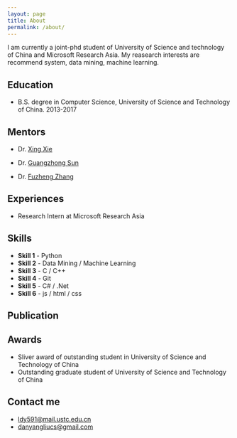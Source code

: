 ```yaml
---
layout: page
title: About
permalink: /about/
---
```


I am currently a joint-phd student of University of Science and technology of China and Microsoft Research Asia. My reasearch interests are recommend system, data mining, machine learning.

## Education

* B.S. degree in Computer Science, University of Science and Technology of China. 2013-2017

## Mentors
* Dr. [Xing Xie](https://www.microsoft.com/en-us/research/people/xingx/)

* Dr. [Guangzhong Sun](http://staff.ustc.edu.cn/~gzsun/)

* Dr. [Fuzheng Zhang](https://www.microsoft.com/en-us/research/people/fuzzhang/)

## Experiences

* Research Intern at Microsoft Research Asia

## Skills

* **Skill 1** - Python
* **Skill 2** - Data Mining / Machine Learning
* **Skill 3** - C / C++
* **Skill 4** - Git
* **Skill 5** - C# / .Net
* **Skill 6** - js / html / css
    
## Publication
    
## Awards

* Sliver award of outstanding student in University of Science and Technology of China 
* Outstanding graduate student of University of Science and Technology of China

## Contact me

* [ldy591@mail.ustc.edu.cn](mailto:ldy591@mail.ustc.edu.cn)
* [danyangliucs@gmail.com](mailto:danyangliucs@gmail.com)